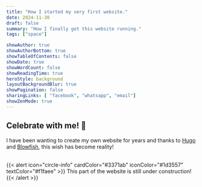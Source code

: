 ```yaml
---
title: "How I started my very first website."
date: 2024-11-30
draft: false
summary: "How I finally got this website running."
tags: ["space"]

showAuthor: true
showAuthorBottom: true
showTableOfContents: false
showDate: true
showWordCount: false
showReadingTime: true
heroStyle: background
layoutBackgroundBlur: true
showPagination: false
sharingLinks: [ "facebook", "whatsapp", "email"]
showZenMode: true
---
```


## Celebrate with me! 🎇

I have been wanting to create my own website for years and thanks to [Hugo](https://gohugo.io/) and [Blowfish](https://blowfish.page/), this wish has become reality!

<br> 
{{< alert icon="circle-info" cardColor="#3371ab" iconColor="#1d3557" textColor="#f1faee" >}}
This part of the website is still under construction!
{{< /alert >}}


